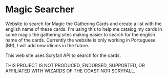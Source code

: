 # Magic Searcher

Website to search for Magic the Gathering Cards and create a list with the english name of these cards. 
I'm using this to help me catalog my cards in some magic the gathering sites making easier to search for the english name of the cards.
Currently the website is only working in Portuguese (BR), I will add new idioms in the future.

This web site uses Scryfall API to search for the cards. 


THIS PROJECT IS NOT PRODUCED, ENDORSED, SUPPORTED, OR AFFILIATED WITH WIZARDS OF THE COAST NOR SCRYFALL.


